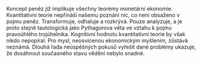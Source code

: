 Koncept peněz již implikuje všechny teorémy monetární ekonomie.<break time="0.4s" /> Kvantitativní teorie nepřináší našemu poznání nic,<break time="0.2s" /> co není obsaženo v pojmu peněz.<break time="0.3s" /> Transformuje, odhaluje a rozkrývá.<break time="0.4s" /> Pouze analyzuje,<break time="0.2s" /> a je proto stejně tautologická jako Pythagorova věta<break time="0.2s" /> ve vztahu k pojmu pravoúhlého trojúhelníka.<break time="0.5s" /> Kognitivní hodnotu kvantitativní teorie by však nikdo nepopíral.<break time="0.4s" /> Pro mysl,<break time="0.2s" /> neosvícenou ekonomickým myšlením,<break time="0.2s" /> zůstává neznámá.<break time="0.4s" /> Dlouhá řada neúspěšných pokusů vyřešit dané problémy ukazuje,<break time="0.2s" /> že dosáhnout současného stavu vědění nebylo snadné.



